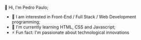  👋 Hi, I'm Pedro Paulo;
- 👀 I am interested in Front-End / Full Stack / Web Development programming;
- 🌱 I'm currently learning HTML, CSS and Javascript;
- ⚡ Fun fact: I'm passionate about technological innovations 

<!---
ppmalta/ppmalta is a ✨ special ✨ repository because its `README.md` (this file) appears on your GitHub profile.
You can click the Preview link to take a look at your changes.
--->
